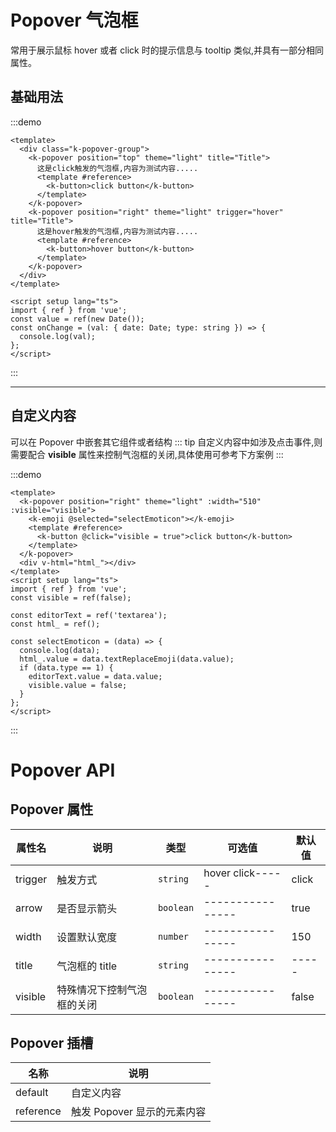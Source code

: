 # Popover 气泡框

常用于展示鼠标 hover 或者 click 时的提示信息与 tooltip 类似,并具有一部分相同属性。

## 基础用法

:::demo

```vue
<template>
  <div class="k-popover-group">
    <k-popover position="top" theme="light" title="Title">
      这是click触发的气泡框,内容为测试内容.....
      <template #reference>
        <k-button>click button</k-button>
      </template>
    </k-popover>
    <k-popover position="right" theme="light" trigger="hover" title="Title">
      这是hover触发的气泡框,内容为测试内容.....
      <template #reference>
        <k-button>hover button</k-button>
      </template>
    </k-popover>
  </div>
</template>

<script setup lang="ts">
import { ref } from 'vue';
const value = ref(new Date());
const onChange = (val: { date: Date; type: string }) => {
  console.log(val);
};
</script>
```

:::

---

## 自定义内容

可以在 Popover 中嵌套其它组件或者结构
::: tip
自定义内容中如涉及点击事件,则需要配合 **visible** 属性来控制气泡框的关闭,具体使用可参考下方案例
:::

:::demo

```vue
<template>
  <k-popover position="right" theme="light" :width="510" :visible="visible">
    <k-emoji @selected="selectEmoticon"></k-emoji>
    <template #reference>
      <k-button @click="visible = true">click button</k-button>
    </template>
  </k-popover>
  <div v-html="html_"></div>
</template>
<script setup lang="ts">
import { ref } from 'vue';
const visible = ref(false);

const editorText = ref('textarea');
const html_ = ref();

const selectEmoticon = (data) => {
  console.log(data);
  html_.value = data.textReplaceEmoji(data.value);
  if (data.type == 1) {
    editorText.value = data.value;
    visible.value = false;
  }
};
</script>
```

:::

# Popover API

## Popover 属性

| 属性名  | 说明                       | 类型      | 可选值           | 默认值 |
| ------- | -------------------------- | --------- | ---------------- | ------ |
| trigger | 触发方式                   | `string`  | hover click----- | click  |
| arrow   | 是否显示箭头               | `boolean` | ---------------- | true   |
| width   | 设置默认宽度               | `number`  | ---------------- | 150    |
| title   | 气泡框的 title             | `string`  | ---------------- | -----  |
| visible | 特殊情况下控制气泡框的关闭 | `boolean` | ---------------- | false  |

## Popover 插槽

| 名称      | 说明                        |
| --------- | --------------------------- |
| default   | 自定义内容                  |
| reference | 触发 Popover 显示的元素内容 |
